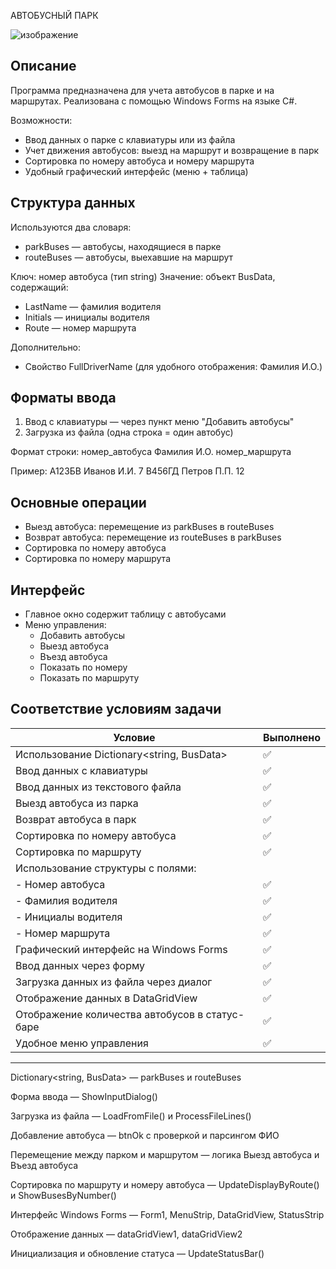 АВТОБУСНЫЙ ПАРК

![изображение](https://github.com/user-attachments/assets/7d50a78b-956c-4543-ab5e-5957a9e648d2)

Описание
---------
Программа предназначена для учета автобусов в парке и на маршрутах. Реализована с помощью Windows Forms на языке C#.

Возможности:
- Ввод данных о парке с клавиатуры или из файла
- Учет движения автобусов: выезд на маршрут и возвращение в парк
- Сортировка по номеру автобуса и номеру маршрута
- Удобный графический интерфейс (меню + таблица)

Структура данных
----------------
Используются два словаря:
- parkBuses — автобусы, находящиеся в парке
- routeBuses — автобусы, выехавшие на маршрут

Ключ: номер автобуса (тип string)
Значение: объект BusData, содержащий:
  - LastName — фамилия водителя
  - Initials — инициалы водителя
  - Route — номер маршрута

Дополнительно:
  - Свойство FullDriverName (для удобного отображения: Фамилия И.О.)

Форматы ввода
-------------
1. Ввод с клавиатуры — через пункт меню "Добавить автобусы"
2. Загрузка из файла (одна строка = один автобус)

Формат строки:
  номер_автобуса Фамилия И.О. номер_маршрута

Пример:
  А123БВ Иванов И.И. 7
  В456ГД Петров П.П. 12

Основные операции
-----------------
- Выезд автобуса: перемещение из parkBuses в routeBuses
- Возврат автобуса: перемещение из routeBuses в parkBuses
- Сортировка по номеру автобуса
- Сортировка по номеру маршрута

Интерфейс
---------
- Главное окно содержит таблицу с автобусами
- Меню управления:
  - Добавить автобусы
  - Выезд автобуса
  - Въезд автобуса
  - Показать по номеру
  - Показать по маршруту

Соответствие условиям задачи
----------------------------
| Условие                                         | Выполнено |
|--------------------------------------------------|-----------|
| Использование Dictionary<string, BusData>        | ✅         |
| Ввод данных с клавиатуры                         | ✅         |
| Ввод данных из текстового файла                  | ✅         |
| Выезд автобуса из парка                          | ✅         |
| Возврат автобуса в парк                          | ✅         |
| Сортировка по номеру автобуса                    | ✅         |
| Сортировка по маршруту                           | ✅         |
| Использование структуры с полями:                |           |
|   - Номер автобуса                               | ✅         |
|   - Фамилия водителя                             | ✅         |
|   - Инициалы водителя                            | ✅         |
|   - Номер маршрута                               | ✅         |
| Графический интерфейс на Windows Forms           | ✅         |
| Ввод данных через форму                          | ✅         |
| Загрузка данных из файла через диалог            | ✅         |
| Отображение данных в DataGridView                | ✅         |
| Отображение количества автобусов в статус-баре   | ✅         |
| Удобное меню управления                          | ✅         |

----------------------------
Dictionary<string, BusData> — parkBuses и routeBuses

Форма ввода — ShowInputDialog()

Загрузка из файла — LoadFromFile() и ProcessFileLines()

Добавление автобуса — btnOk с проверкой и парсингом ФИО

Перемещение между парком и маршрутом — логика Выезд автобуса и Въезд автобуса

Сортировка по маршруту и номеру автобуса — UpdateDisplayByRoute() и ShowBusesByNumber()

Интерфейс Windows Forms — Form1, MenuStrip, DataGridView, StatusStrip

Отображение данных — dataGridView1, dataGridView2

Инициализация и обновление статуса — UpdateStatusBar()

